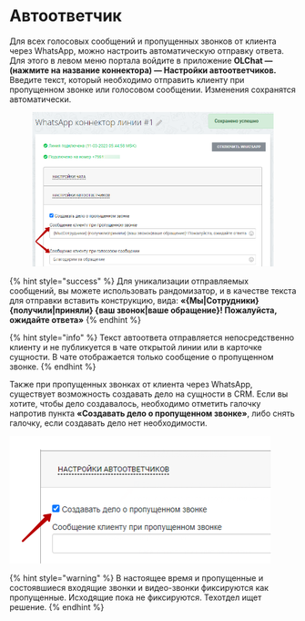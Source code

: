 # Автоответчик

Для всех голосовых сообщений и пропущенных звонков от клиента через WhatsApp, можно настроить автоматическую отправку ответа. Для этого в левом меню портала войдите в приложение **OLChat — (нажмите на название коннектора) — Настройки автоответчиков.** Введите текст, который необходимо отправить клиенту при пропущенном звонке или голосовом сообщении. Изменения сохранятся автоматически.

<figure><img src=".gitbook/assets/image (510).png" alt=""><figcaption></figcaption></figure>

{% hint style="success" %}
Для уникализации отправляемых сообщений, вы можете использовать рандомизатор, и в качестве текста для отправки вставить конструкцию, вида: **«{Мы|Сотрудники} {получили|приняли} {ваш звонок|ваше обращение}! Пожалуйста, ожидайте ответа»**
{% endhint %}

{% hint style="info" %}
Текст автоответа отправляется непосредственно клиенту и не публикуется в чате открытой линии или в карточке сущности. В чате отображается только сообщение  о пропущенном звонке.
{% endhint %}

Также при пропущенных звонках от клиента через WhatsApp, существует возможность создавать дело на сущности в CRM. Если вы хотите, чтобы дело создавалось, необходимо отметить галочку напротив пункта **«Создавать дело о пропущенном звонке»**, либо снять галочку, если создавать дело нет необходимости.

![](<.gitbook/assets/image (661).png>)

{% hint style="warning" %}
В настоящее время и пропущенные и состоявшиеся входящие звонки и видео-звонки фиксируются как пропущенные. Исходящие пока не фиксируются. Техотдел ищет решение.
{% endhint %}
